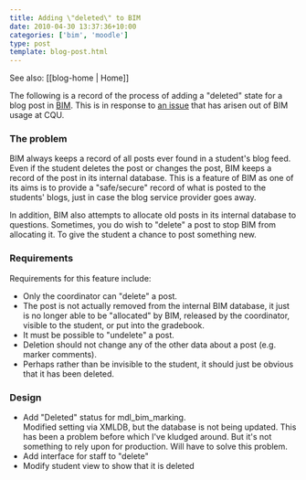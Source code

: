 ```yaml
---
title: Adding \"deleted\" to BIM
date: 2010-04-30 13:37:36+10:00
categories: ['bim', 'moodle']
type: post
template: blog-post.html
---
```


See also: [[blog-home | Home]]

The following is a record of the process of adding a "deleted" state for a blog post in [BIM](/blog2/research/bam-blog-aggregation-management/). This is in response to [an issue](http://github.com/djplaner/BIM/issues#issue/8) that has arisen out of BIM usage at CQU.

### The problem

BIM always keeps a record of all posts ever found in a student's blog feed. Even if the student deletes the post or changes the post, BIM keeps a record of the post in its internal database. This is a feature of BIM as one of its aims is to provide a "safe/secure" record of what is posted to the students' blogs, just in case the blog service provider goes away.

In addition, BIM also attempts to allocate old posts in its internal database to questions. Sometimes, you do wish to "delete" a post to stop BIM from allocating it. To give the student a chance to post something new.

### Requirements

Requirements for this feature include:

- Only the coordinator can "delete" a post.
- The post is not actually removed from the internal BIM database, it just is no longer able to be "allocated" by BIM, released by the coordinator, visible to the student, or put into the gradebook.
- It must be possible to "undelete" a post.
- Deletion should not change any of the other data about a post (e.g. marker comments).
- Perhaps rather than be invisible to the student, it should just be obvious that it has been deleted.

### Design

- Add "Deleted" status for mdl\_bim\_marking.  
    Modified setting via XMLDB, but the database is not being updated. This has been a problem before which I've kludged around. But it's not something to rely upon for production. Will have to solve this problem.
- Add interface for staff to "delete"
- Modify student view to show that it is deleted